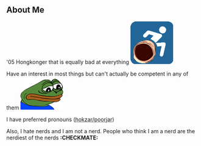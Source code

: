 ## About Me

'05 Hongkonger that is equally bad at everything
<img id="aEmoji1" src="/assets/emojis/omega_chair.gif" alt="Omega_Wheelchair_Emoji">

Have an interest in most things but can't actually be competent in any of them
<img id="aEmoji2" src="/assets/emojis/pepe_sadge.png" alt="Pepe_sadge">

I have preferred pronouns (<abbr title="Honestly who cares about pronouns these days smh"><span id="aUnderlineTooltip1">hokzar/poorjar</span></abbr>)

Also, I hate nerds and I am not a nerd. People who think I am a nerd are the nerdiest of the nerds <b>:CHECKMATE:</b>